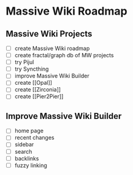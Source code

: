 # Massive Wiki Roadmap

## Massive Wiki Projects

- [ ] create Massive Wiki roadmap
- [ ] create fractal/graph db of MW projects
- [ ] try Pijul
- [ ] try Syncthing
- [ ] improve Massive Wiki Builder
- [ ] create [[Opal]]
- [ ] create [[Zirconia]]
- [ ] create [[Pier2Pier]]

## Improve Massive Wiki Builder

- [ ] home page
- [ ] recent changes
- [ ] sidebar
- [ ] search
- [ ] backlinks
- [ ] fuzzy linking